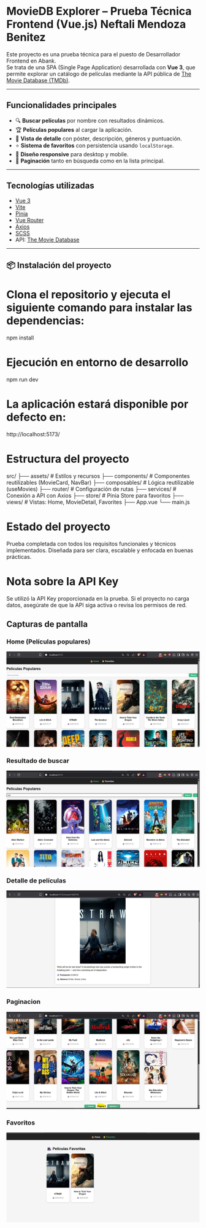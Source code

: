 #  MovieDB Explorer – Prueba Técnica Frontend (Vue.js) Neftali Mendoza Benitez

Este proyecto es una prueba técnica para el puesto de Desarrollador Frontend en Abank.  
Se trata de una SPA (Single Page Application) desarrollada con **Vue 3**, que permite explorar un catálogo de películas mediante la API pública de [The Movie Database (TMDb)](https://developer.themoviedb.org/docs).

---

##  Funcionalidades principales

- 🔍 **Buscar películas** por nombre con resultados dinámicos.
- 🏆 **Películas populares** al cargar la aplicación.
- 📄 **Vista de detalle** con póster, descripción, géneros y puntuación.
- ⭐ **Sistema de favoritos** con persistencia usando `localStorage`.
- 📱 **Diseño responsive** para desktop y mobile.
- 🔁 **Paginación** tanto en búsqueda como en la lista principal.

---

## Tecnologías utilizadas

- [Vue 3](https://vuejs.org/)
- [Vite](https://vitejs.dev/)
- [Pinia](https://pinia.vuejs.org/)
- [Vue Router](https://router.vuejs.org/)
- [Axios](https://axios-http.com/)
- [SCSS](https://sass-lang.com/)
- API: [The Movie Database](https://developer.themoviedb.org/)

---

## 📦 Instalación del proyecto

# Clona el repositorio y ejecuta el siguiente comando para instalar las dependencias:
npm install

# Ejecución en entorno de desarrollo
npm run dev

# La aplicación estará disponible por defecto en:
http://localhost:5173/

# Estructura del proyecto
src/
├── assets/         # Estilos y recursos
├── components/     # Componentes reutilizables (MovieCard, NavBar)
├── composables/    # Lógica reutilizable (useMovies)
├── router/         # Configuración de rutas
├── services/       # Conexión a API con Axios
├── store/          # Pinia Store para favoritos
├── views/          # Vistas: Home, MovieDetail, Favorites
├── App.vue
└── main.js

# Estado del proyecto
Prueba completada con todos los requisitos funcionales y técnicos implementados.
Diseñada para ser clara, escalable y enfocada en buenas prácticas.

# Nota sobre la API Key
Se utilizó la API Key proporcionada en la prueba. Si el proyecto no carga datos, asegúrate de que la API siga activa o revisa los permisos de red.

##  Capturas de pantalla

###  Home (Películas populares)
![Home](src/assets/screenshots/caputra1.jpg)

###  Resultado de buscar
![Busqueda](src/assets/screenshots/busqueda2.jpg)

###  Detalle de películas
![Informacion](src/assets/screenshots/info.jpg)

###  Paginacion
![Favoritos](src/assets/screenshots/paginacion.jpg)

###  Favoritos
![Favoritos](src/assets/screenshots/captura2.jpg)


